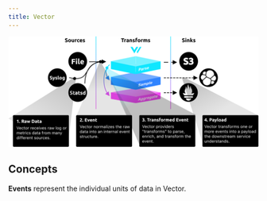```yaml
---
title: Vector
---
```


![architecture](./vector/architecture.svg)

## Concepts

**Events** represent the individual units of data in Vector.
